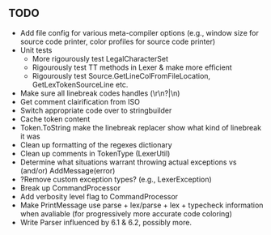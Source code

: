 ## TODO
* Add file config for various meta-compiler options (e.g., window size for source code printer, color profiles for source code printer)
* Unit tests
	- More rigourously test LegalCharacterSet
	- Rigourously test TT methods in Lexer & make more efficient
	- Rigourously test Source.GetLineColFromFileLocation, GetLexTokenSourceLine etc.
* Make sure all linebreak codes handles (\r\n?|\n)
* Get comment clairification from ISO
* Switch appropriate code over to stringbuilder
* Cache token content
* Token.ToString make the linebreak replacer show what kind of linebreak it was
* Clean up formatting of the regexes dictionary
* Clean up comments in TokenType (LexerUtil)
* Determine what situations warrant throwing actual exceptions vs (and/or) AddMessage(error)
* ?Remove custom exception types? (e.g., LexerException)
* Break up CommandProcessor
* Add verbosity level flag to CommandProcessor
* Make PrintMessage use parse + lex/parse + lex + typecheck information when avaliable (for progressively more accurate code coloring)
* Write Parser influenced by 6.1 & 6.2, possibly more.